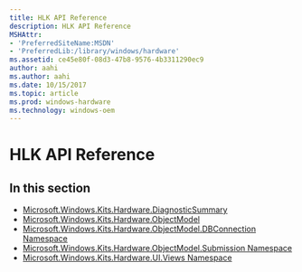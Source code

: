 ```yaml
---
title: HLK API Reference
description: HLK API Reference
MSHAttr:
- 'PreferredSiteName:MSDN'
- 'PreferredLib:/library/windows/hardware'
ms.assetid: ce45e80f-08d3-47b8-9576-4b3311290ec9
author: aahi
ms.author: aahi
ms.date: 10/15/2017
ms.topic: article
ms.prod: windows-hardware
ms.technology: windows-oem
---
```


# HLK API Reference


## <span id="in_this_section"></span>In this section


-   [Microsoft.Windows.Kits.Hardware.DiagnosticSummary](microsoft-windows-kits-hardware-diagnosticsummary.md)
-   [Microsoft.Windows.Kits.Hardware.ObjectModel](microsoftwindowskitshardwareobjectmodel.md)
-   [Microsoft.Windows.Kits.Hardware.ObjectModel.DBConnection Namespace](microsoftwindowskitshardwareobjectmodeldbconnection-namespace.md)
-   [Microsoft.Windows.Kits.Hardware.ObjectModel.Submission Namespace](microsoftwindowskitshardwareobjectmodelsubmission-namespace.md)
-   [Microsoft.Windows.Kits.Hardware.UI.Views Namespace](microsoft-windows-kits-hardware-ui-views-namespace.md)

 

 






